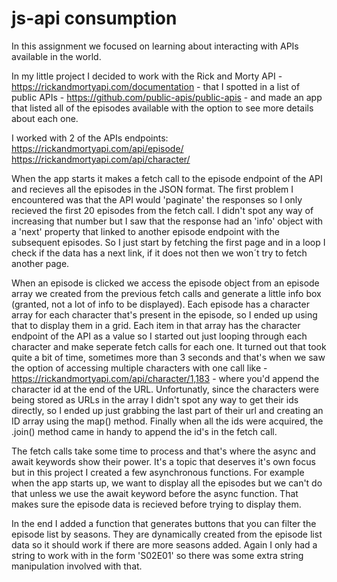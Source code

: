 # js-api consumption

In this assignment we focused on learning about interacting with APIs available in the world.

In my little project I decided to work with the Rick and Morty API - https://rickandmortyapi.com/documentation - that I spotted in a list of public APIs - https://github.com/public-apis/public-apis - and made an app that listed all of the episodes available with the option to see more details about each one.

I worked with 2 of the APIs endpoints:
https://rickandmortyapi.com/api/episode/
https://rickandmortyapi.com/api/character/

When the app starts it makes a fetch call to the episode endpoint of the API and recieves all the episodes in the JSON format. The first problem I encountered was that the API would 'paginate' the responses so I only recieved the first 20 episodes from the fetch call. I didn't spot any way of increasing that number but I saw that the response had an 'info' object with a 'next' property that linked to another episode endpoint with the subsequent episodes. So I just start by fetching the first page and in a loop I check if the data has a next link, if it does not then we won´t try to fetch another page.

When an episode is clicked we access the episode object from an episode array we created from the previous fetch calls and generate a little info box (granted, not a lot of info to be displayed). Each episode has a character array for each character that's present in the episode, so I ended up using that to display them in a grid. Each item in that array has the character endpoint of the API as a value so I started out just looping through each character and make seperate fetch calls for each one. It turned out that took quite a bit of time, sometimes more than 3 seconds and that's when we saw the option of accessing multiple characters with one call like - https://rickandmortyapi.com/api/character/1,183 - where you'd append the character id at the end of the URL. Unfortunatly, since the characters were being stored as URLs in the array I didn't spot any way to get their ids directly, so I ended up just grabbing the last part of their url and creating an ID array using the map() method. Finally when all the ids were acquired, the .join() method came in handy to append the id's in the fetch call.

The fetch calls take some time to process and that's where the async and await keywords show their power. It's a topic that deserves it's own focus but in this project I created a few asynchronous functions. For example when the app starts up, we want to display all the episodes but we can't do that unless we use the await keyword before the async function. That makes sure the episode data is recieved before trying to display them.

In the end I added a function that generates buttons that you can filter the episode list by seasons. They are dynamically created from the episode list data so it should work if there are more seasons added. Again I only had a string to work with in the form 'S02E01' so there was some extra string manipulation involved with that.